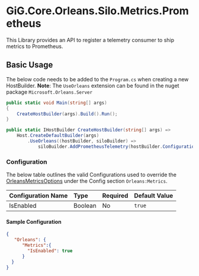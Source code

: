 # GiG.Core.Orleans.Silo.Metrics.Prometheus

This Library provides an API to register a telemetry consumer to ship metrics to Prometheus.

## Basic Usage

The below code needs to be added to the `Program.cs` when creating a new HostBuilder.
**Note**: The `UseOrleans` extension can be found in the nuget package ```Microsoft.Orleans.Server```


```csharp
public static void Main(string[] args)
{
    CreateHostBuilder(args).Build().Run();
}

public static IHostBuilder CreateHostBuilder(string[] args) =>
    Host.CreateDefaultBuilder(args)
        .UseOrleans((hostBuilder, siloBuilder) =>
            siloBuilder.AddPrometheusTelemetry(hostBuilder.Configuration));
```

### Configuration

The below table outlines the valid Configurations used to override the [OrleansMetricsOptions](../src/GiG.Core.Orleans.Silo.Metrics.Abstractions/OrleansMetricsOptions.cs) under the Config section `Orleans:Metrics`.

| Configuration Name      | Type    | Required                  | Default Value |
|:------------------------|:--------|:--------------------------|:--------------|
| IsEnabled               | Boolean | No                        | `true`        |

#### Sample Configuration

```json
{
   "Orleans": {     
      "Metrics":{
        "IsEnabled": true
      }
  }
}
 ```